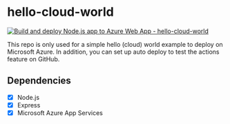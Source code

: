 # hello-cloud-world
[![Build and deploy Node.js app to Azure Web App - hello-cloud-world](https://github.com/yV11/hello-cloud-world/actions/workflows/master_hello-cloud-world.yml/badge.svg)](https://github.com/yV11/hello-cloud-world/actions/workflows/master_hello-cloud-world.yml)

This repo is only used for a simple hello (cloud) world example to deploy on Microsoft Azure. In addition, you can set up auto deploy to test the actions feature on GitHub. 

## Dependencies
- [x] Node.js
- [x] Express
- [x] Microsoft Azure App Services
